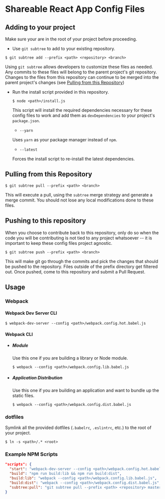 # Shareable React App Config Files

## Adding to your project
Make sure your are in the root of your project before proceeding.

  * Use `git subtree` to add to your existing repository.
  ```
  $ git subtree add --prefix <path> <repository> <branch>
  ```
  Using `git subtree` allows developers to customize these files as needed. Any commits to these files will belong to the parent project's git repository.  Changes to the files from this repository can continue to be merged into the parent project's changes (see [Pulling from this Repository](#pulling))


  * Run the install script provided in this repository.
    ```
    $ node <path>/install.js
    ```
    This script will install the required dependencies necessary for these config files to work and add them as `devDependencies` to your project's `package.json`.

    * `--yarn`

    Uses `yarn` as your package manager instead of `npm`.

    * `--latest`

    Forces the install script to re-install the latest dependencies.


## <a id="pulling"></a>Pulling from this Repository
```
$ git subtree pull --prefix <path> <branch>
```
This will execute a pull, using the `subtree` merge strategy and generate a merge commit. You should not lose any local modifications done to these files.


## Pushing to this repository
When you choose to contribute back to this repository, only do so when the code you will be contributing is not tied to any project whatsoever -- it is important to keep these config files project agnostic.
```
$ git subtree push --prefix <path> <branch>
```
This will make git go through the commits and pick the changes that should be pushed to the repository. Files outside of the prefix directory get filtered out. Once pushed, come to this repository and submit a Pull Request.

## Usage

### Webpack

#### Webpack Dev Server CLI
```
$ webpack-dev-server --config <path>/webpack.config.hot.babel.js
```

#### Webpack CLI

  * ##### Module

    Use this one if you are building a library or Node module.

    ```
    $ webpack --config <path>/webpack.config.lib.babel.js
    ```

  * ##### Application Distribution

    Use this one if you are building an application and want to bundle up the static files.

    ```
    $ webpack --config <path>/webpack.config.dist.babel.js
    ```

### dotfiles
Symlink all the provided dotfiles (`.babelrc`, `.eslintrc`, etc.) to the root of your project.
```
$ ln -s <path>/.* <root>
```

### Example NPM Scripts
```json
"scripts": {
  "start": "webpack-dev-server --config <path>/webpack.config.hot.babel.js",
  "build": "npm run build:lib && npm run build:dist",
  "build:lib": "webpack --config <path>/webpack.config.lib.babel.js",
  "build:dist": "webpack --config <path>/webpack.config.dist.babel.js",
  "subtree:pull": "git subtree pull --prefix <path> <repository> master"
}
```
